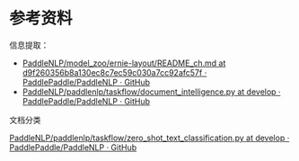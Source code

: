 

# 参考资料

信息提取：

- [PaddleNLP/model_zoo/ernie-layout/README_ch.md at d9f260356b8a130ec8c7ec59c030a7cc92afc57f · PaddlePaddle/PaddleNLP · GitHub](https://github.com/PaddlePaddle/PaddleNLP/blob/d9f260356b8a130ec8c7ec59c030a7cc92afc57f/model_zoo/ernie-layout/README_ch.md#41)
- [PaddleNLP/paddlenlp/taskflow/document_intelligence.py at develop · PaddlePaddle/PaddleNLP · GitHub](https://github.com/PaddlePaddle/PaddleNLP/blob/develop/paddlenlp/taskflow/document_intelligence.py)

文档分类

[PaddleNLP/paddlenlp/taskflow/zero_shot_text_classification.py at develop · PaddlePaddle/PaddleNLP · GitHub](https://github.com/PaddlePaddle/PaddleNLP/blob/develop/paddlenlp/taskflow/zero_shot_text_classification.py)

